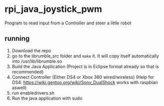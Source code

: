 # rpi_java_joystick_pwm
Program to read input from a Controller and steer a little robot


## running
1. Download the repo
2. go to the librumble_src folder and `make` it. It will copy itself automatically into /usr/lib/librumble.so
3. Build the Java Application (Project is in Eclipse format already so that is recommended)
4. Connect Controller (Either DS4 or Xbox 360 wired/wireless) (Help for DS4: https://wiki.gentoo.org/wiki/Sony_DualShock works with raspbian aswell)
5. run enabledrivers.sh
6. Run the java application with sudo
